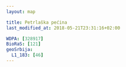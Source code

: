 ```yaml
---
layout: map

title: Petrlaška pećina
last_modified_at: 2018-05-21T23:31:16+02:00

WDPA: [328917]
BioRaS: [121]
geoSrbija:
  L1_183: [46]
---
```

